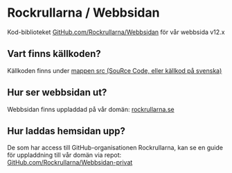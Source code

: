 # Rockrullarna / Webbsidan
Kod-biblioteket [GitHub.com/Rockrullarna/Webbsidan](https://github.com/Rockrullarna/Webbsidan) för vår webbsida v12.x

## Vart finns källkoden?
Källkoden finns under [mappen src (SouRce Code, eller källkod på svenska)](https://github.com/Rockrullarna/Webbsidan/tree/main/src)

## Hur ser webbsidan ut?
Webbsidan finns uppladdad på vår domän: [rockrullarna.se](https://rockrullarna.se/)

## Hur laddas hemsidan upp?
De som har access till GitHub-organisationen Rockrullarna, kan se en guide för uppladdning till vår domän via repot: 
[GitHub.com/Rockrullarna/Webbsidan-privat](https://github.com/Rockrullarna/Webbsidan-privat)